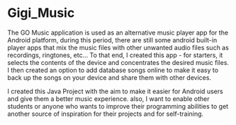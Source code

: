 # Gigi_Music
The GO Music application is used as an alternative music player app for the Android platform,
during this period, there are still some android built-in player apps that mix the music files with other unwanted audio files such as recordings, ringtones, etc...
To that end, I created this app - for starters, it selects the contents of the device and concentrates the desired music files.
I then created an option to add database songs online to make it easy to back up the songs on your device and share them with other devices.


I created this Java Project with the aim to make it easier for Android users and give them a better music experience.
also, I want to enable other students or anyone who wants to improve their programming abilities to get another source of inspiration for their projects
and for self-training.
